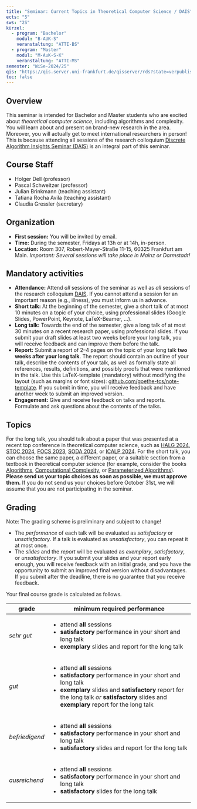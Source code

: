 ```yaml
---
title: "Seminar: Current Topics in Theoretical Computer Science / DAIS"
ects: "5"
sws: "2S"
kürzel:
  - program: "Bachelor"
    modul: "B-AUK-S"
    veranstaltung: "ATTI-BS"
  - program: "Master"
    modul: "M-AuK-S-K"
    veranstaltung: "ATTI-MS"
semester: "WiSe-2024/25"
qis: "https://qis.server.uni-frankfurt.de/qisserver/rds?state=verpublish&status=init&vmfile=no&publishid=380885&moduleCall=webInfo&publishConfFile=webInfo&publishSubDir=veranstaltung"
toc: false
---
```


## Overview

This seminar is intended for Bachelor and Master students who are excited about _theoretical computer science_, including algorithms and complexity.
You will learn about and present on brand-new research in the area.
Moreover, you will actually get to meet international researchers in person!
This is because attending all sessions of the research colloquium [Discrete Algorithm Insights Seminar (DAIS)](https://dais.rhein-main-universitaeten.de/) is an integral part of this seminar.

## Course Staff

- Holger Dell (professor)
- Pascal Schweitzer (professor)
- Julian Brinkmann (teaching assistant)
- Tatiana Rocha Avila (teaching assistant)
- Claudia Gressler (secretary)

## Organization

- **First session:** You will be invited by email.
- **Time:** During the semester, Fridays at 13h or at 14h, in-person.
- **Location:** Room 307, Robert-Mayer-Straße 11-15, 60325 Frankfurt am Main. _Important: Several sessions will take place in Mainz or Darmstadt!_

## Mandatory activities

- **Attendance:** Attend _all_ sessions of the seminar as well as _all_ sessions of the research colloquium [DAIS](https://dais.rhein-main-universitaeten.de/). If you cannot attend a session for an important reason (e.g., illness), you must inform us in advance.
- **Short talk:** At the beginning of the semester, give a short talk of at most 10 minutes on a topic of your choice, using professional slides (Google Slides, PowerPoint, Keynote, LaTeX-Beamer, ...).
- **Long talk:** Towards the end of the semester, give a long talk of at most 30 minutes on a recent research paper, using professional slides. If you submit your draft slides at least two weeks before your long talk, you will receive feedback and can improve them before the talk.
- **Report:** Submit a report of 2–4 pages on the topic of your long talk **two weeks after your long talk**. The report should contain an outline of your talk, describe the contents of your talk, as well as formally state all references, results, definitions, and possibly proofs that were mentioned in the talk. Use this LaTeX-template (mandatory) without modifying the layout (such as margins or font sizes): [github.com/goethe-tcs/note-template](https://github.com/goethe-tcs/note-template). If you submit in time, you will receive feedback and have another week to submit an improved version.
- **Engagement:** Give and receive feedback on talks and reports. Formulate and ask questions about the contents of the talks.

## Topics

For the long talk, you should talk about a paper that was presented at a recent top conference in theoretical computer science, such as
[HALG 2024](https://halg2024.ideas-ncbr.pl/wp-content/uploads/2024/06/HALG2024-agenda-03.06.2024-update.pdf),
[STOC 2024](https://dblp.org/db/conf/stoc/stoc2024.html),
[FOCS 2023](https://dblp.org/db/conf/focs/focs2023.html),
[SODA 2024](https://dblp.org/db/conf/soda/soda2024.html), or
[ICALP 2024](https://dblp.org/db/conf/icalp/icalp2024.html).
For the short talk, you can choose the same paper, a different paper, or a suitable section from a textbook in theoretical computer science (for example, consider the books [Algorithms](https://jeffe.cs.illinois.edu/teaching/algorithms/book/Algorithms-JeffE.pdf), [Computational Complexity](https://ubffm.hds.hebis.de/Record/HEB48053893X), or [Parameterized Algorithms](https://www.mimuw.edu.pl/~malcin/book/parameterized-algorithms.pdf)).
**Please send us your topic choices as soon as possible, we must approve them.** If you do not send us your choices before October 31st, we will assume that you are not participating in the seminar.

## Grading

Note: The grading scheme is preliminary and subject to change!

- The _performance_ of each talk will be evaluated as _satisfactory_ or _unsatisfactory_. If a talk is evaluated as _unsatisfactory_, you can repeat it at most once.
- The _slides_ and the _report_ will be evaluated as _exemplary_, _satisfactory_, or _unsatisfactory_. If you submit your slides and your report early enough, you will receive feedback with an initial grade, and you have the opportunity to submit an improved final version without disadvantages. If you submit after the deadline, there is no guarantee that you receive feedback.

Your final course grade is calculated as follows.

<table class="ring-accent ring-1 mx-auto">
  <thead class="bg-accent text-accent-content">
    <tr>
      <th class="p-2">grade</th>
      <th class="p-2">minimum required performance</th>
    </tr>
  </thead>
  <tbody>
    <tr class="bg-base text-base-content">
      <td class="p-2"><em>sehr gut</em></td>
      <td class="p-2">
        <ul>
          <li>attend <strong>all</strong> sessions</li>
          <li><strong>satisfactory</strong> performance in your short and long talk</li>
          <li><strong>exemplary</strong> slides and report for the long talk</li>
        </ul>
      </td>
    </tr>
    <tr class="bg-base-200 text-base-content">
      <td class="p-2"><em>gut</em></td>
      <td class="p-2">
        <ul>
          <li>attend <strong>all</strong> sessions</li>
          <li><strong>satisfactory</strong> performance in your short and long talk</li>
          <li><strong>exemplary</strong> slides and <strong>satisfactory</strong> report for the long talk <em>or</em> <strong>satisfactory</strong> slides and <strong>exemplary</strong> report for the long talk</li>
        </ul>
      </td>
    </tr>
    <tr class="bg-base text-base-content">
      <td class="p-2"><em>befriedigend</em></td>
      <td class="p-2">
        <ul>
          <li>attend <strong>all</strong> sessions</li>
          <li><strong>satisfactory</strong> performance in your short and long talk</li>
          <li><strong>satisfactory</strong> slides and report for the long talk</li>
        </ul>
      </td>
    </tr>
    <tr class="bg-base-200 text-base-content">
      <td class="p-2"><em>ausreichend</em></td>
      <td class="p-2">
         <ul>
          <li>attend <strong>all</strong> sessions</li>
          <li><strong>satisfactory</strong> performance in your short and long talk</li>
          <li><strong>satisfactory</strong> slides for the long talk</li>
        </ul>
      </td>
    </tr>
  </tbody>
</table>
